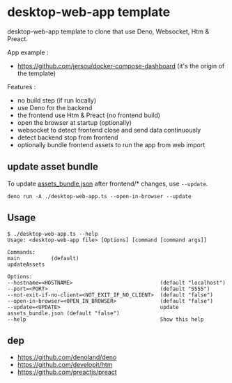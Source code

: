 # desktop-web-app template

desktop-web-app template to clone that use Deno, Websocket, Htm & Preact.

App example :
- https://github.com/jersou/docker-compose-dashboard  (it's the origin of the template)

Features :
- no build step (if run locally)
- use Deno for the backend
- the frontend use Htm & Preact (no frontend build)
- open the browser at startup (optionally)
- websocket to detect frontend close and send data continuously
- detect backend stop from frontend
- optionally bundle frontend assets to run the app from web import

## update asset bundle
To update [assets_bundle.json](assets_bundle.json) after frontend/* changes, use `--update`.
```shell
deno run -A ./desktop-web-app.ts --open-in-browser --update
```

## Usage

```
$ ./desktop-web-app.ts --help
Usage: <desktop-web-app file> [Options] [command [command args]]

Commands:
main          (default)
updateAssets

Options:
--hostname=<HOSTNAME>                            (default "localhost")
--port=<PORT>                                    (default "5555")
--not-exit-if-no-client=<NOT_EXIT_IF_NO_CLIENT>  (default "false")
--open-in-browser=<OPEN_IN_BROWSER>              (default "false")
--update=<UPDATE>                                update assets_bundle.json (default "false")
--help                                           Show this help
```

## dep
  - https://github.com/denoland/deno
  - https://github.com/developit/htm
  - https://github.com/preactjs/preact
